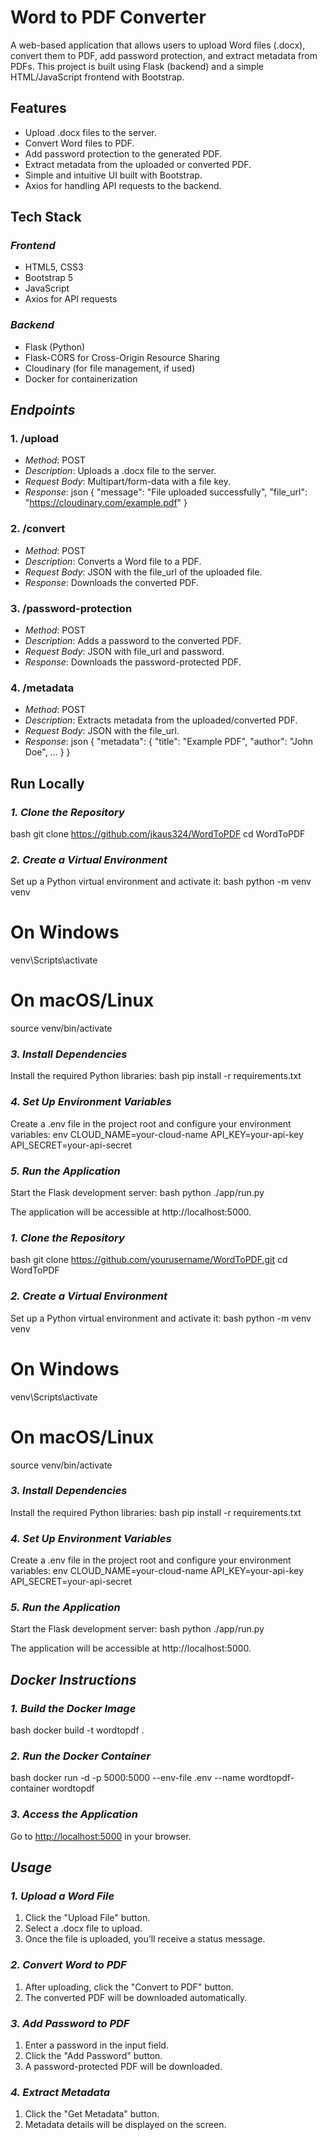
# Word to PDF Converter

A web-based application that allows users to upload Word files (.docx), convert them to PDF, add password protection, and extract metadata from PDFs. This project is built using Flask (backend) and a simple HTML/JavaScript frontend with Bootstrap.



## Features

- Upload .docx files to the server.
- Convert Word files to PDF.
- Add password protection to the generated PDF.
- Extract metadata from the uploaded or converted PDF.
- Simple and intuitive UI built with Bootstrap.
- Axios for handling API requests to the backend.



## Tech Stack

### *Frontend*
- HTML5, CSS3
- Bootstrap 5
- JavaScript
- Axios for API requests

### *Backend*
- Flask (Python)
- Flask-CORS for Cross-Origin Resource Sharing
- Cloudinary (for file management, if used)
- Docker for containerization

## *Endpoints*

### **1. /upload**
- *Method*: POST
- *Description*: Uploads a .docx file to the server.
- *Request Body*: Multipart/form-data with a file key.
- *Response*:
  json
  {
      "message": "File uploaded successfully",
      "file_url": "https://cloudinary.com/example.pdf"
  }
  

### **2. /convert**
- *Method*: POST
- *Description*: Converts a Word file to a PDF.
- *Request Body*: JSON with the file_url of the uploaded file.
- *Response*: Downloads the converted PDF.

### **3. /password-protection**
- *Method*: POST
- *Description*: Adds a password to the converted PDF.
- *Request Body*: JSON with file_url and password.
- *Response*: Downloads the password-protected PDF.

### **4. /metadata**
- *Method*: POST
- *Description*: Extracts metadata from the uploaded/converted PDF.
- *Request Body*: JSON with the file_url.
- *Response*:
  json
  {
      "metadata": {
          "title": "Example PDF",
          "author": "John Doe",
          ...
      }
  }


## Run Locally

### *1. Clone the Repository*
bash
git clone https://github.com/jkaus324/WordToPDF
cd WordToPDF


### *2. Create a Virtual Environment*
Set up a Python virtual environment and activate it:
bash
python -m venv venv
# On Windows
venv\Scripts\activate
# On macOS/Linux
source venv/bin/activate


### *3. Install Dependencies*
Install the required Python libraries:
bash
pip install -r requirements.txt


### *4. Set Up Environment Variables*
Create a .env file in the project root and configure your environment variables:
env
CLOUD_NAME=your-cloud-name
API_KEY=your-api-key
API_SECRET=your-api-secret


### *5. Run the Application*
Start the Flask development server:
bash
python ./app/run.py


The application will be accessible at http://localhost:5000.
### *1. Clone the Repository*
bash
git clone https://github.com/yourusername/WordToPDF.git
cd WordToPDF


### *2. Create a Virtual Environment*
Set up a Python virtual environment and activate it:
bash
python -m venv venv
# On Windows
venv\Scripts\activate
# On macOS/Linux
source venv/bin/activate


### *3. Install Dependencies*
Install the required Python libraries:
bash
pip install -r requirements.txt


### *4. Set Up Environment Variables*
Create a .env file in the project root and configure your environment variables:
env
CLOUD_NAME=your-cloud-name
API_KEY=your-api-key
API_SECRET=your-api-secret


### *5. Run the Application*
Start the Flask development server:
bash
python ./app/run.py


The application will be accessible at http://localhost:5000.



## *Docker Instructions*

### *1. Build the Docker Image*
bash
docker build -t wordtopdf .


### *2. Run the Docker Container*
bash
docker run -d -p 5000:5000 --env-file .env --name wordtopdf-container wordtopdf


### *3. Access the Application*
Go to [http://localhost:5000](http://localhost:5000) in your browser.
## *Usage*

### *1. Upload a Word File*
1. Click the "Upload File" button.
2. Select a .docx file to upload.
3. Once the file is uploaded, you’ll receive a status message.

### *2. Convert Word to PDF*
1. After uploading, click the "Convert to PDF" button.
2. The converted PDF will be downloaded automatically.

### *3. Add Password to PDF*
1. Enter a password in the input field.
2. Click the "Add Password" button.
3. A password-protected PDF will be downloaded.

### *4. Extract Metadata*
1. Click the "Get Metadata" button.
2. Metadata details will be displayed on the screen.






